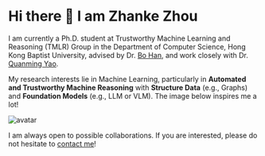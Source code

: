 # Hi there 👋 I am Zhanke Zhou

I am currently a Ph.D. student at Trustworthy Machine Learning and Reasoning (TMLR) Group in the Department of Computer Science, Hong Kong Baptist University, 
advised by Dr. [Bo Han](https://bhanml.github.io/), and work closely with Dr. [Quanming Yao](https://lars-group.github.io/).

My research interests lie in Machine Learning, 
particularly in **Automated and Trustworthy Machine Reasoning** 
with **Structure Data** (e.g., Graphs) and **Foundation Models** (e.g., LLM or VLM). 
The image below inspires me a lot!

![avatar](https://theifactory.com/wp-content/uploads/2019/01/Data-Wisdom-768x250.jpg)

I am always open to possible collaborations. If you are interested, please do not hesitate to [contact me](mailto:cszkzhou@comp.hkbu.edu.hk)!

<!-- For more information, visit my [personal website](https://andrewzhou924.github.io/). -->
<!-- ![Anurag's github stats](https://github-readme-stats.vercel.app/api?username=AndrewZhou924&count_private=true&show_icons=true&theme=radical) -->
<!-- [![Top Langs](https://github-readme-stats.vercel.app/api/top-langs/?username=AndrewZhou924&hide=css,html&layout=compact&theme=radical)](https://github.com/anuraghazra/github-readme-stats) -->
<!-- *Pain is inevitable. Suffering is optional. --- Haruki Murakami* -->
